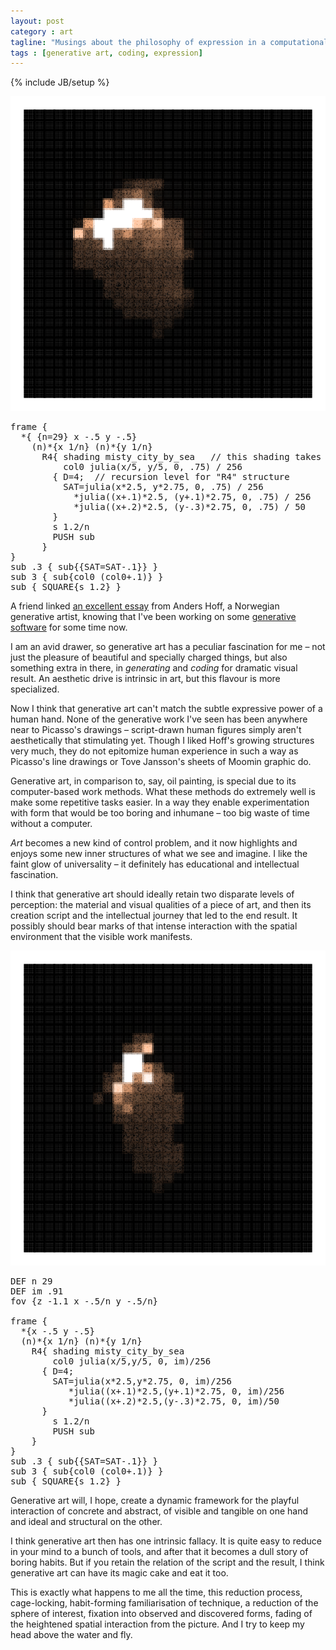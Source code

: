 ```yaml
---
layout: post
category : art
tagline: "Musings about the philosophy of expression in a computational world"
tags : [generative art, coding, expression]
---
```

{% include JB/setup %}

![2016-09-14-22-34-mosaic-misty-city-julia-AAF](/assets/img/on-generative-art/2016-09-14-22-34-mosaic-misty-city-julia-AAF.png)

<pre class="smaller-text">
frame {
  *{ {n=29} x -.5 y -.5}
    (n)*{x 1/n} (n)*{y 1/n}
      R4{ shading misty_city_by_sea   // this shading takes parameters col0, SAT
          col0 julia(x/5, y/5, 0, .75) / 256
        { D=4;  // recursion level for "R4" structure
          SAT=julia(x*2.5, y*2.75, 0, .75) / 256
            *julia((x+.1)*2.5, (y+.1)*2.75, 0, .75) / 256
            *julia((x+.2)*2.5, (y-.3)*2.75, 0, .75) / 50
        }
        s 1.2/n
        PUSH sub
      }
}
sub .3 { sub{{SAT=SAT-.1}} }
sub 3 { sub{col0 (col0+.1)} }
sub { SQUARE{s 1.2} }
</pre>

A friend linked [an excellent essay](http://inconvergent.net/generative/)
from Anders Hoff, a Norwegian generative artist,
knowing that I've been working on some
[generative software](https://github.com/pvto/konte-art)
for some time now.

I am an avid drawer, so generative art has a peculiar fascination for me –
not just the pleasure of beautiful and specially charged things,
but also something extra in there,
in *generating* and *coding* for dramatic visual result.
An aesthetic drive is intrinsic in art,
but this flavour is more specialized.

Now I think that generative art can't match
the subtle expressive power of a human hand.
None of the generative work I've seen
has been anywhere near to Picasso's drawings –
script-drawn human figures simply aren't aesthetically that stimulating yet.
Though I liked Hoff's growing structures very much,
they do not epitomize human experience in such a way as
Picasso's line drawings or Tove Jansson's sheets of Moomin graphic do.

Generative art, in comparison to, say, oil painting,
is special due to its computer-based work methods.
What these methods do extremely well is make some repetitive tasks easier.
In a way they enable experimentation with
form that would be too boring and inhumane – too big waste of time without a computer.

*Art* becomes a new kind of control problem,
and it now highlights and enjoys some new inner structures
of what we see and imagine.
I like the faint glow of universality –
it definitely has educational and intellectual fascination.

I think that generative art should ideally
retain two disparate levels of perception:
the material and visual qualities of a piece of art,
and then its creation script and the intellectual journey
that led to the end result.
It possibly should bear marks of that intense
interaction with the spatial environment that the
visible work manifests.

![2016-09-14-22-39-mosaic-misty-city-julio-AAW](/assets/img/on-generative-art/2016-09-14-22-39-mosaic-misty-city-julio-AAW.png)

<pre class="smaller-text">
DEF n 29
DEF im .91
fov {z -1.1 x -.5/n y -.5/n}

frame {
  *{x -.5 y -.5}
  (n)*{x 1/n} (n)*{y 1/n}
    R4{ shading misty_city_by_sea
        col0 julia(x/5,y/5, 0, im)/256
      { D=4;
        SAT=julia(x*2.5,y*2.75, 0, im)/256
           *julia((x+.1)*2.5,(y+.1)*2.75, 0, im)/256
           *julia((x+.2)*2.5,(y-.3)*2.75, 0, im)/50
      }
        s 1.2/n
        PUSH sub
    }
}
sub .3 { sub{{SAT=SAT-.1}} }
sub 3 { sub{col0 (col0+.1)} }
sub { SQUARE{s 1.2} }
</pre>

Generative art will, I hope,
create a dynamic framework for the playful interaction
of concrete and abstract,
of visible and tangible on one hand
and ideal and structural on the other.

I think generative art then has one intrinsic fallacy.
It is quite easy to reduce in your mind to a bunch of tools,
and after that it becomes a dull story of boring habits.
But if you retain the relation of the script and the result,
I think generative art can have its magic cake and eat it too.

This is exactly what happens to me all the time, this reduction process,
cage-locking, habit-forming familiarisation of technique, a reduction
of the sphere of interest, fixation into observed and discovered forms,
fading of the heightened spatial interaction from the picture.
And I try to keep my head above the water and fly.
